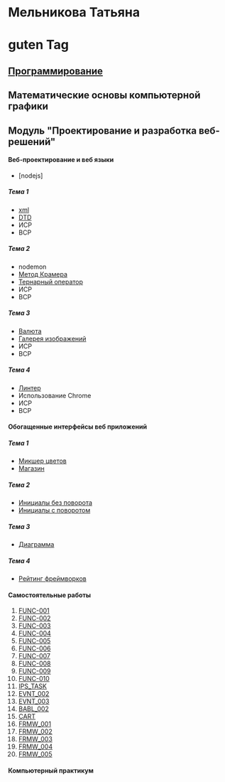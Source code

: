 # Мельникова Татьяна
# guten Tag
## [Программирование](programming.md)
## Математические основы компьютерной графики
## Модуль "Проектирование и разработка веб-решений"
#### Веб-проектирование и веб языки
   - [nodejs]
##### Тема 1
   - [xml](https://kodaktor.ru/xml_958d3)
   - [DTD](https://kodaktor.ru/dtd_174bf)
   - ИСР
   - ВСР
##### Тема 2
   - nodemon
   - [Метод Крамера](https://kodaktor.ru/0014ff2_0cdf5)
   - [Тернарный оператор](https://kodaktor.ru/ternary_eef70)
   - ИСР
   - ВСР
##### Тема 3
   - [Валюта](https://kodaktor.ru/2358112_f7b6a)
   - [Галерея изображений](https://kodaktor.ru/bind02032018_1a43d)
   - ИСР
   - ВСР
##### Тема 4
   - [Линтер](https://github.com/tannia6849/tannia6849.github.io/tree/master/design/linter)
   - Иcпользование Chrome
   - ИСР
   - ВСР



   
#### Обогащенные интерфейсы веб приложений
##### Тема 1
   - [Микшер цветов](https://kodaktor.ru/aff0fa8_4bbbd)
   - [Магазин](https://kodaktor.ru/custom_efb59)
##### Тема 2
   - [Инициалы без поворота](https://kodaktor.ru/click_19c1c)
   - [Инициалы с поворотом](https://kodaktor.ru/click_89b99)
##### Тема 3
   - [Диаграмма](https://kodaktor.ru/4a67562_1747b)
##### Тема 4
   - [Рейтинг фреймворков](https://kodaktor.ru/e7200bb_1749c)  
   
#### Самостоятельные работы
   1. [FUNC-001](https://kodaktor.ru/task_func_68870)
   2. [FUNC-002](https://kodaktor.ru/task_func_8a942)
   3. [FUNC-003](https://kodaktor.ru/task_func_c621e)
   4. [FUNC-004](https://kodaktor.ru/task_func_14c29)
   5. [FUNC-005](https://kodaktor.ru/task_func_48db3)
   6. [FUNC-006](https://kodaktor.ru/task_func_170b8)
   7. [FUNC-007](https://kodaktor.ru/task_func_3302b)
   8. [FUNC-008](https://kodaktor.ru/task_func_c5cae)
   9. [FUNC-009](https://kodaktor.ru/task_func_5217b)
   10. [FUNC-010](https://kodaktor.ru/func_7ac04)
   11. [IPS_TASK](https://kodaktor.ru/243aa0c_478bf)
   12. [EVNT_002](https://kodaktor.ru/custom_eef25)
   13. [EVNT_003](https://kodaktor.ru/e7200bb_1749c)
   14. [BABL_002](https://kodaktor.ru/bind02032018_94feb)
   15. [CART](https://kodaktor.ru/custom_efb59)
   16. [FRMW_001](https://kodaktor.ru/react_state_3a671)
   17. [FRMW_002](https://kodaktor.ru/vue_starter_a0b48)
   18. [FRMW_003](https://kodaktor.ru/frmw_ee09b)
   19. [FRMW_004](https://kodaktor.ru/frmw_ce0a0)
   20. [FRMW_005](https://kodaktor.ru/aff0fa8_45dca)


#### Компьютерный практикум
